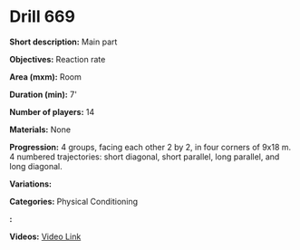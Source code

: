 # Drill 669

**Short description:**
Main part

**Objectives:**
Reaction rate

**Area (mxm):**
Room

**Duration (min):**
7'

**Number of players:**
14

**Materials:**
None

**Progression:**
4 groups, facing each other 2 by 2, in four corners of 9x18 m. 4 numbered trajectories: short diagonal, short parallel, long parallel, and long diagonal.

**Variations:**


**Categories:**
Physical Conditioning

**:**


**Videos:**
[Video Link](https://www.youtube.com/embed/OW5k1uDS9_w)

